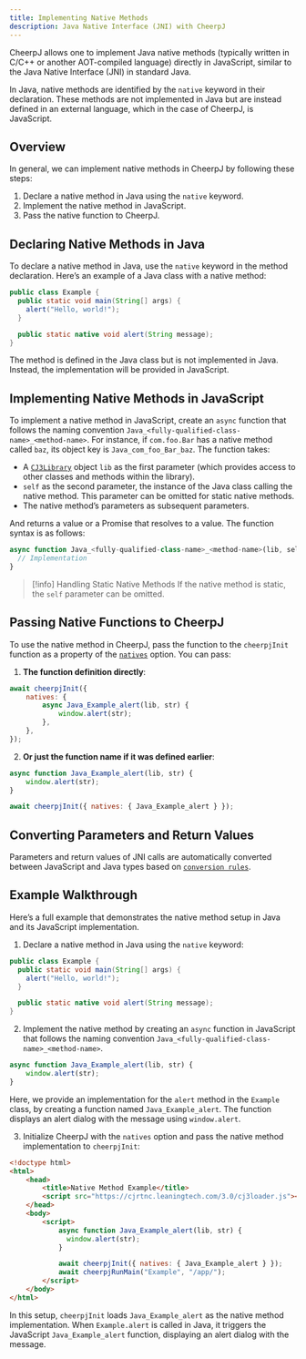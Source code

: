 ```yaml
---
title: Implementing Native Methods
description: Java Native Interface (JNI) with CheerpJ
---
```


CheerpJ allows one to implement Java native methods (typically written in C/C++ or another AOT-compiled language) directly in JavaScript, similar to the Java Native Interface (JNI) in standard Java.

In Java, native methods are identified by the `native` keyword in their declaration. These methods are not implemented in Java but are instead defined in an external language, which in the case of CheerpJ, is JavaScript.

## Overview

In general, we can implement native methods in CheerpJ by following these steps:

1. Declare a native method in Java using the `native` keyword.
2. Implement the native method in JavaScript.
3. Pass the native function to CheerpJ.

## Declaring Native Methods in Java

To declare a native method in Java, use the `native` keyword in the method declaration. Here’s an example of a Java class with a native method:

```java title="Example.java"
public class Example {
  public static void main(String[] args) {
    alert("Hello, world!");
  }

  public static native void alert(String message);
}
```

The method is defined in the Java class but is not implemented in Java. Instead, the implementation will be provided in JavaScript.

## Implementing Native Methods in JavaScript

To implement a native method in JavaScript, create an `async` function that follows the naming convention `Java_<fully-qualified-class-name>_<method-name>`. For instance, if `com.foo.Bar` has a native method called `baz`, its object key is `Java_com_foo_Bar_baz`. The function takes:

- A [`CJ3Library`] object `lib` as the first parameter (which provides access to other classes and methods within the library).
- `self` as the second parameter, the instance of the Java class calling the native method. This parameter can be omitted for static native methods.
- The native method’s parameters as subsequent parameters.

And returns a value or a Promise that resolves to a value. The function syntax is as follows:

```js
async function Java_<fully-qualified-class-name>_<method-name>(lib, self, param1, param2, ...) {
  // Implementation
}
```

> [!info] Handling Static Native Methods
> If the native method is static, the `self` parameter can be omitted.

## Passing Native Functions to CheerpJ

To use the native method in CheerpJ, pass the function to the `cheerpjInit` function as a property of the [`natives`] option. You can pass:

1. **The function definition directly**:

```js
await cheerpjInit({
	natives: {
		async Java_Example_alert(lib, str) {
			window.alert(str);
		},
	},
});
```

2. **Or just the function name if it was defined earlier**:

```js
async function Java_Example_alert(lib, str) {
	window.alert(str);
}

await cheerpjInit({ natives: { Java_Example_alert } });
```

## Converting Parameters and Return Values

Parameters and return values of JNI calls are automatically converted between JavaScript and Java types based on [`conversion rules`].

## Example Walkthrough

Here’s a full example that demonstrates the native method setup in Java and its JavaScript implementation.

1. Declare a native method in Java using the `native` keyword:

```java title="Example.java"
public class Example {
  public static void main(String[] args) {
    alert("Hello, world!");
  }

  public static native void alert(String message);
}
```

2. Implement the native method by creating an `async` function in JavaScript that follows the naming convention `Java_<fully-qualified-class-name>_<method-name>`.

```js title="index.html"
async function Java_Example_alert(lib, str) {
	window.alert(str);
}
```

Here, we provide an implementation for the `alert` method in the `Example` class, by creating a function named `Java_Example_alert`. The function displays an alert dialog with the message using `window.alert`.

3. Initialize CheerpJ with the `natives` option and pass the native method implementation to `cheerpjInit`:

```html title="index.html" {13}
<!doctype html>
<html>
	<head>
		<title>Native Method Example</title>
		<script src="https://cjrtnc.leaningtech.com/3.0/cj3loader.js"></script>
	</head>
	<body>
		<script>
			async function Java_Example_alert(lib, str) {
			  window.alert(str);
			}

			await cheerpjInit({ natives: { Java_Example_alert } });
			await cheerpjRunMain("Example", "/app/");
		</script>
	</body>
</html>
```

In this setup, `cheerpjInit` loads `Java_Example_alert` as the native method implementation. When `Example.alert` is called in Java, it triggers the JavaScript `Java_Example_alert` function, displaying an alert dialog with the message.

[`natives`]: /docs/reference/cheerpjInit#natives
[`CJ3Library`]: /docs/reference/CJ3Library
[`conversion rules`]: /docs/reference/CJ3Library#conversion-rules
